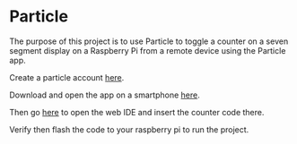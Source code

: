 # Particle
The purpose of this project is to use Particle to toggle a counter on a seven segment display on a Raspberry Pi from a remote device using the Particle app.

Create a particle account [here](https://login.particle.io/signup).

Download and open the app on a smartphone [here](https://docs.particle.io/guide/getting-started/tinker/raspberry-pi).

Then go [here](build.particle.io) to open the web IDE and insert the counter code there.

Verify then flash the code to your raspberry pi to run the project.

